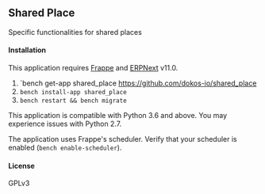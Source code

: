 ## Shared Place

Specific functionalities for shared places

#### Installation

This application requires [Frappe](https://github.com/frappe/frappe) and [ERPNext](https://github.com/frappe/erpnext) v11.0.

1. `bench get-app shared_place https://github.com/dokos-io/shared_place
2. `bench install-app shared_place`
3. `bench restart && bench migrate`

This application is compatible with Python 3.6 and above.
You may experience issues with Python 2.7.

The application uses Frappe's scheduler.
Verify that your scheduler is enabled (`bench enable-scheduler`).

#### License

GPLv3
